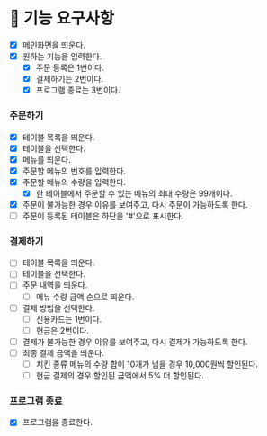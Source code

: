 # 🚀 기능 요구사항

- [X] 메인화면을 띄운다.
- [X] 원하는 기능을 입력한다.
    - [X] 주문 등록은 1번이다.
    - [X] 결제하기는 2번이다.
    - [X] 프로그램 종료는 3번이다.

### 주문하기
- [X] 테이블 목록을 띄운다.
- [X] 테이블을 선택한다.
- [X] 메뉴를 띄운다.
- [X] 주문할 메뉴의 번호를 입력한다.
- [X] 주문할 메뉴의 수량을 입력한다.
    - [X] 한 테이블에서 주문할 수 있는 메뉴의 최대 수량은 99개이다.
- [X] 주문이 불가능한 경우 이유를 보여주고, 다시 주문이 가능하도록 한다.
- [ ] 주문이 등록된 테이블은 하단을 '#'으로 표시한다.

### 결제하기
- [ ] 테이블 목록을 띄운다.
- [ ] 테이블을 선택한다.
- [ ] 주문 내역을 띄운다.
    - [ ] 메뉴 수량 금액 순으로 띄운다.
- [ ] 결제 방법을 선택한다.
    - [ ] 신용카드는 1번이다.
    - [ ] 현금은 2번이다.
- [ ] 결제가 불가능한 경우 이유를 보여주고, 다시 결제가 가능하도록 한다.
- [ ] 최종 결제 금액을 띄운다.
    - [ ] 치킨 종류 메뉴의 수량 합이 10개가 넘을 경우 10,000원씩 할인된다.
    - [ ] 현금 결제의 경우 할인된 금액에서 5% 더 할인된다.

### 프로그램 종료
- [X] 프로그램을 종료한다.